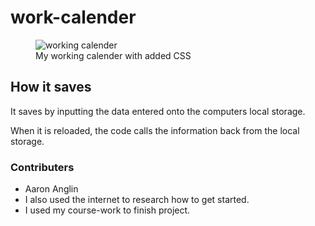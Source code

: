 # work-calender

<figure>
<img src="/assets/images//Users/aaronanglin/Desktop/work-calender/Assets/image/Screen Shot 2022-07-03 at 8.25.02 PM.png" alt="working calender">
<figcaption>My working calender with added CSS</figcaption>
</figure>
<h2>How it saves</h2>
<p>It saves by inputting the data entered onto the computers local storage.<br>
<p> When it is reloaded, the code calls the information back from the local storage.</p>
<h3>Contributers</h3>
<ul>
<li>Aaron Anglin</li>
<li>I also used the internet to research how to get started.</li>
<li>I used my course-work to finish project.</li> 